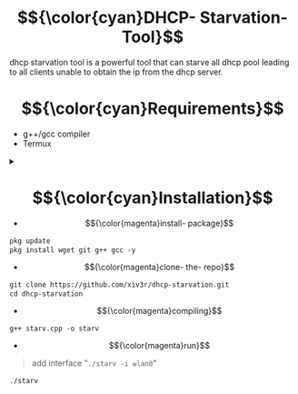 # $${\color{cyan}DHCP- Starvation- Tool}$$
dhcp starvation tool is a powerful tool that can starve all dhcp pool leading to all clients unable to obtain the ip from the dhcp server.

# $${\color{cyan}Requirements}$$
- g++/gcc compiler
- Termux

<details><summary></summary>
  
# $${\color{cyan}Screenshots}$$

-----
<img src="https://github.com/xiv3r/dhcp-starvation/blob/main/image/Screenshot_2025_0427_062659.png">

-----
<img src="https://github.com/xiv3r/dhcp-starvation/blob/main/image/Screenshot_2025_0427_062719.png">

-----
<img src="https://github.com/xiv3r/dhcp-starvation/blob/main/image/Screenshot_2025_0427_062743.png">
</img></details>

# $${\color{cyan}Installation}$$

- $${\color{magenta}install- package}$$
```
pkg update
pkg install wget git g++ gcc -y
```
- $${\color{magenta}clone- the- repo}$$
```
git clone https://github.com/xiv3r/dhcp-starvation.git
cd dhcp-starvation
```
- $${\color{magenta}compiling}$$
```
g++ starv.cpp -o starv
```
- $${\color{magenta}run}$$
> add interface "`./starv -i wlan0`"
```
./starv
```
</details>
